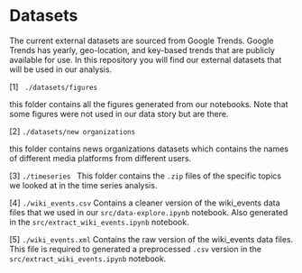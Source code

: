 # Datasets

The current external datasets are sourced from Google Trends. Google Trends has yearly, geo-location, and key-based trends that are publicly available for use. In this repository you will find our external datasets that will be used in our analysis.

[1] ``` ./datasets/figures```

this folder contains all the figures generated from our notebooks. Note that some figures were not used in our data story but are there.

[2] ```./datasets/new organizations ```

this folder contains news organizations datasets which contains the names of different media platforms from different users.

[3] ```./timeseries ```
This folder contains the ```.zip``` files of the specific topics we looked at in the time series analysis. 

[4] ```./wiki_events.csv```
Contains a cleaner version of the wiki_events data files that we used in our ```src/data-explore.ipynb``` notebook. Also generated in the ```src/extract_wiki_events.ipynb``` notebook. 

[5] ```./wiki_events.xml```
Contains the raw version of the wiki_events data files. This file is required to generated a preprocessed ```.csv``` version in the ```src/extract_wiki_events.ipynb``` notebook. 
